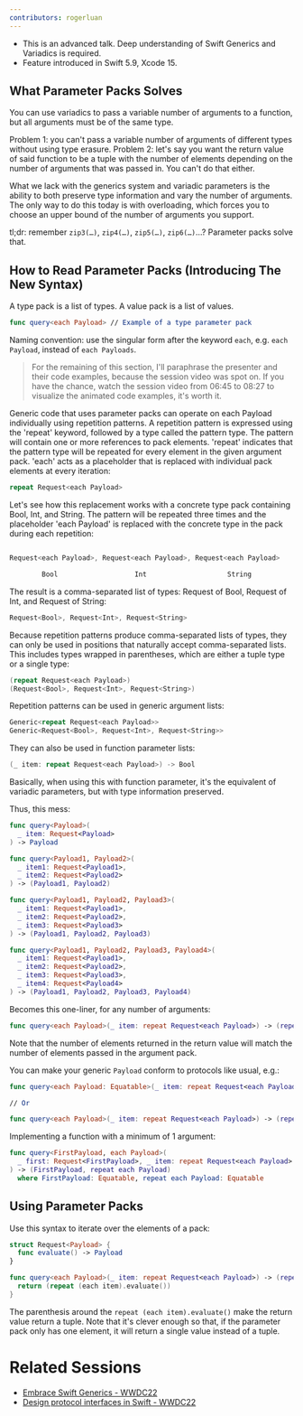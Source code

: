 ```yaml
---
contributors: rogerluan
---
```


- This is an advanced talk. Deep understanding of Swift Generics and Variadics is required.
- Feature introduced in Swift 5.9, Xcode 15.

## What Parameter Packs Solves

You can use variadics to pass a variable number of arguments to a function, but all arguments must be of the same type.

Problem 1: you can't pass a variable number of arguments of different types without using type erasure.
Problem 2: let's say you want the return value of said function to be a tuple with the number of elements depending on the number of arguments that was passed in. You can't do that either.

What we lack with the generics system and variadic parameters is the ability to both preserve type information and vary the number of arguments. The only way to do this today is with overloading, which forces you to choose an upper bound of the number of arguments you support.

tl;dr: remember `zip3(…)`, `zip4(…)`, `zip5(…)`, `zip6(…)`…? Parameter packs solve that.

## How to Read Parameter Packs (Introducing The New Syntax)

A type pack is a list of types. A value pack is a list of values.

```swift
func query<each Payload> // Example of a type parameter pack
```

Naming convention: use the singular form after the keyword `each`, e.g. `each Payload`, instead of `each Payloads`.

> For the remaining of this section, I'll paraphrase the presenter and their code examples, because the session video was spot on. If you have the chance, watch the session video from 06:45 to 08:27 to visualize the animated code examples, it's worth it.

Generic code that uses parameter packs can operate on each Payload individually using repetition patterns. A repetition pattern is expressed using the 'repeat' keyword, followed by a type called the pattern type. The pattern will contain one or more references to pack elements. 'repeat' indicates that the pattern type will be repeated for every element in the given argument pack. 'each' acts as a placeholder that is replaced with individual pack elements at every iteration:

```swift
repeat Request<each Payload>
```

Let's see how this replacement works with a concrete type pack containing Bool, Int, and String. The pattern will be repeated three times and the placeholder 'each Payload' is replaced with the concrete type in the pack during each repetition:

```swift

Request<each Payload>, Request<each Payload>, Request<each Payload>

        Bool                   Int                    String
```

The result is a comma-separated list of types: Request of Bool, Request of Int, and Request of String:

```swift
Request<Bool>, Request<Int>, Request<String>
```

Because repetition patterns produce comma-separated lists of types, they can only be used in positions that naturally accept comma-separated lists. This includes types wrapped in parentheses, which are either a tuple type or a single type:

```swift
(repeat Request<each Payload>)
(Request<Bool>, Request<Int>, Request<String>)
```

Repetition patterns can be used in generic argument lists:

```swift
Generic<repeat Request<each Payload>>
Generic<Request<Bool>, Request<Int>, Request<String>>
```

They can also be used in function parameter lists:

```swift
(_ item: repeat Request<each Payload>) -> Bool
```

Basically, when using this with function parameter, it's the equivalent of variadic parameters, but with type information preserved.

Thus, this mess:

```swift
func query<Payload>(
  _ item: Request<Payload>
) -> Payload

func query<Payload1, Payload2>(
  _ item1: Request<Payload1>,
  _ item2: Request<Payload2>
) -> (Payload1, Payload2)

func query<Payload1, Payload2, Payload3>(
  _ item1: Request<Payload1>,
  _ item2: Request<Payload2>,
  _ item3: Request<Payload3>
) -> (Payload1, Payload2, Payload3)

func query<Payload1, Payload2, Payload3, Payload4>(
  _ item1: Request<Payload1>,
  _ item2: Request<Payload2>,
  _ item3: Request<Payload3>,
  _ item4: Request<Payload4>
) -> (Payload1, Payload2, Payload3, Payload4)
```

Becomes this one-liner, for any number of arguments:

```swift
func query<each Payload>(_ item: repeat Request<each Payload>) -> (repeat each Payload)
```

Note that the number of elements returned in the return value will match the number of elements passed in the argument pack.

You can make your generic `Payload` conform to protocols like usual, e.g.:

```swift
func query<each Payload: Equatable>(_ item: repeat Request<each Payload>) -> (repeat each Payload)

// Or

func query<each Payload>(_ item: repeat Request<each Payload>) -> (repeat each Payload) where repeat each Payload: Equatable
```

Implementing a function with a minimum of 1 argument:

```swift
func query<FirstPayload, each Payload>(
  _ first: Request<FirstPayload>, _ item: repeat Request<each Payload>
) -> (FirstPayload, repeat each Payload)
  where FirstPayload: Equatable, repeat each Payload: Equatable
```

## Using Parameter Packs

Use this syntax to iterate over the elements of a pack:

```swift
struct Request<Payload> {
  func evaluate() -> Payload
}

func query<each Payload>(_ item: repeat Request<each Payload>) -> (repeat each Payload) {
  return (repeat (each item).evaluate())
}
```

The parenthesis around the `repeat (each item).evaluate()` make the return value return a tuple. Note that it's clever enough so that, if the parameter pack only has one element, it will return a single value instead of a tuple.

# Related Sessions

- [Embrace Swift Generics - WWDC22](https://wwdcnotes.com/notes/wwdc22/110352/)
- [Design protocol interfaces in Swift - WWDC22](https://wwdcnotes.com/notes/wwdc22/110353/)
